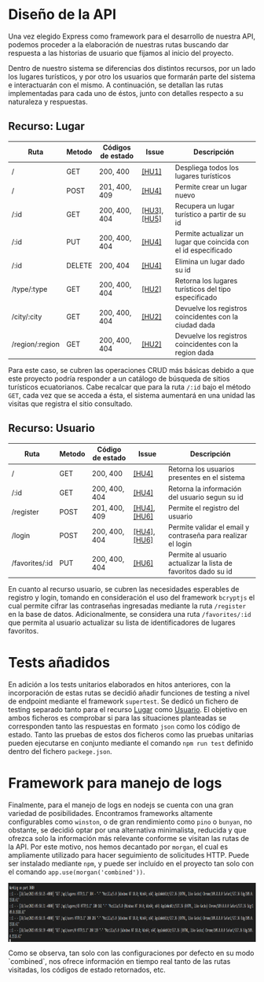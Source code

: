 # Diseño de la API

Una vez elegido Express como framework para el desarrollo de nuestra API, podemos proceder a la elaboración de nuestras rutas buscando dar respuesta a las historias de usuario que fijamos al inicio del proyecto.

Dentro de nuestro sistema se diferencias dos distintos recursos, por un lado los lugares turísticos, y por otro los usuarios que formarán parte del sistema e interactuarán con el mismo. A continuación, se detallan las rutas implementadas para cada uno de éstos, junto con detalles respecto a su naturaleza y respuestas.

## Recurso: Lugar
Ruta | Metodo | Códigos de estado | Issue | Descripción
---|---|---|---|---
/ | GET | 200, 400 | <a href="https://github.com/Roark98/EcuaTourism/issues/1">[HU1]</a> | Despliega todos los lugares turísticos
/ | POST | 201, 400, 409 | <a href="https://github.com/Roark98/EcuaTourism/issues/4">[HU4]</a> | Permite crear un lugar nuevo
/:id | GET | 200, 400, 404 | <a href="https://github.com/Roark98/EcuaTourism/issues/3">[HU3]</a>, <a href="https://github.com/Roark98/EcuaTourism/issues/5">[HU5]</a> | Recupera un lugar turístico a partir de su id
/:id | PUT | 200, 400, 404 | <a href="https://github.com/Roark98/EcuaTourism/issues/4">[HU4]</a> | Permite actualizar un lugar que coincida con el id especificado
/:id | DELETE | 200, 404 | <a href="https://github.com/Roark98/EcuaTourism/issues/4">[HU4]</a> | Elimina un lugar dado su id
/type/:type | GET | 200, 400, 404 | <a href="https://github.com/Roark98/EcuaTourism/issues/2">[HU2]</a> | Retorna los lugares turísticos del tipo especificado
/city/:city | GET | 200, 400, 404 | <a href="https://github.com/Roark98/EcuaTourism/issues/2">[HU2]</a> | Devuelve los registros coincidentes con la ciudad dada
/region/:region | GET | 200, 400, 404 | <a href="https://github.com/Roark98/EcuaTourism/issues/2">[HU2]</a> | Devuelve los registros coincidentes con la region dada

Para este caso, se cubren las operaciones CRUD más básicas debido a que este proyecto podría responder a un catálogo de búsqueda de sitios turísticos ecuatorianos. Cabe recalcar que para la ruta `/:id` bajo el método `GET`, cada vez que se acceda a ésta, el sistema aumentará en una unidad las visitas que registra el sitio consultado. 

## Recurso: Usuario

Ruta | Metodo | Código de estado | Issue | Descripción
---|---|---|---|---
/ | GET | 200, 400 | <a href="https://github.com/Roark98/EcuaTourism/issues/4">[HU4]</a> | Retorna los usuarios presentes en el sistema
/:id | GET | 200, 400, 404 | <a href="https://github.com/Roark98/EcuaTourism/issues/4">[HU4]</a> | Retorna la información del usuario segun su id
/register | POST | 201, 400, 409 | <a href="https://github.com/Roark98/EcuaTourism/issues/4">[HU4]</a>, <a href="https://github.com/Roark98/EcuaTourism/issues/6">[HU6]</a> | Permite el registro del usuario
/login | POST | 200, 400, 404 | <a href="https://github.com/Roark98/EcuaTourism/issues/4">[HU4]</a>, <a href="https://github.com/Roark98/EcuaTourism/issues/6">[HU6]</a> | Permite validar el email y contraseña para realizar el login
/favorites/:id | PUT | 200, 400, 404 | <a href="https://github.com/Roark98/EcuaTourism/issues/6">[HU6]</a> | Permite al usuario actualizar la lista de favoritos dado su id

En cuanto al recurso usuario, se cubren las necesidades esperables de registro y login, tomando en consideración el uso del framework `bcryptjs` el cual permite cifrar las contraseñas ingresadas mediante la ruta `/register` en la base de datos. Adicionalmente, se considera una ruta `/favorites/:id` que permita al usuario actualizar su lista de identificadores de lugares favoritos.

# Tests añadidos
En adición a los tests unitarios elaborados en hitos anteriores, con la incorporación de estas rutas se decidió añadir funciones de testing a nivel de endpoint mediante el framework `supertest`. Se dedicó un fichero de testing separado tanto para el recurso [Lugar](https://github.com/Roark98/EcuaTourism/blob/main/api/tests/lugares.test.js) como [Usuario](https://github.com/Roark98/EcuaTourism/blob/main/api/tests/users.test.js). El objetivo en ambos ficheros es comprobar si para las situaciones planteadas se corresponden tanto las respuestas en formato `json` como los código de estado. Tanto las pruebas de estos dos ficheros como las pruebas unitarias pueden ejecutarse en conjunto mediante el comando `npm run test` definido dentro del fichero `packege.json`.

# Framework para manejo de logs
Finalmente, para el manejo de logs en nodejs se cuenta con una gran variedad de posibilidades. Encontramos frameworks altamente configurables como `winston`, o de gran rendimiento como `pino` o `bunyan`, no obstante, se decidió optar por una alternativa minimalista, reducida y que ofrezca solo la información más relevante conforme se visitan las rutas de la API. Por este motivo, nos hemos decantado por `morgan`, el cual es ampliamente utilizado para hacer seguimiento de solicitudes HTTP. Puede ser instalado mediante `npm`, y puede ser incluído en el proyecto tan solo con el comando `app.use(morgan('combined'))`. 
<p align='center'>
<img src="../imgs/morgan.png" alt="morgan" height="120" width=100% align='center'/>
</p>
Como se observa, tan solo con las configuraciones por defecto en su modo `combined`, nos ofrece información en tiempo real tanto de las rutas visitadas, los códigos de estado retornados, etc.
